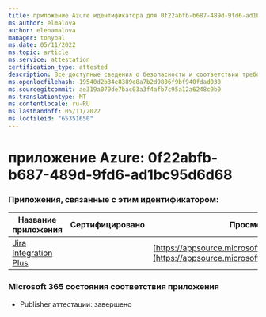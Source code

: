 ```yaml
---
title: приложение Azure идентификатора для 0f22abfb-b687-489d-9fd6-ad1bc95d6d68
ms.author: elmalova
author: elenamalova
manager: tonybal
ms.date: 05/11/2022
ms.topic: article
ms.service: attestation
certification_type: attested
description: Все доступные сведения о безопасности и соответствии требованиям для 0f22abfb-b687-489d-9fd6-ad1bc95d6d68.
ms.openlocfilehash: 19540d2b34e8389e8a7b2d9806f9bf940fdad030
ms.sourcegitcommit: ae319a079de7bac03a3f4afb7c95a12a6248c9b0
ms.translationtype: MT
ms.contentlocale: ru-RU
ms.lasthandoff: 05/11/2022
ms.locfileid: "65351650"
---
```

# <a name="azure-app-id-0f22abfb-b687-489d-9fd6-ad1bc95d6d68"></a>приложение Azure: 0f22abfb-b687-489d-9fd6-ad1bc95d6d68


### <a name="apps-associated-with-this-id"></a>Приложения, связанные с этим идентификатором:
| **Название приложения** | **Сертифицировано** | **Просмотр в AppSource** |
|--------------|---------------|-----------------------|
| [Jira Integration Plus](../forward/WA200003847.md) |  | [https://appsource.microsoft.com/product/office/WA200003847](https://appsource.microsoft.com/product/office/WA200003847) |

### <a name="microsoft-365-app-compliance-status"></a>Microsoft 365 состояния соответствия приложения
- Publisher аттестации: завершено
